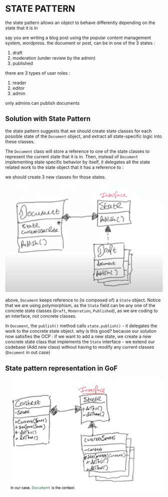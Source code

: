 # STATE PATTERN 

the state pattern allows an object to behave differently depending on the state that it is in

say you are writing a blog post using the popular content management system, wordpress. the document or post, can be in one of the 3 states : 
1) draft
2) moderation (under review by the admin)
3) published 

there are 3 types of user roles : 
1) reader 
2) editor
3) admin 

only admins can publish documents 

## Solution with State Pattern 

the state pattern suggests that we should create state classes for each possible state of the `Document` object, and extract all state-specific logic into these classes.

The `Document` class will store a reference to one of the state classes to represent the current state that it is in. Then, instead of `Document` implementing state specific behavior by itself, it delegates all the state related work to the state object that it has a reference to : 

we should create 3 new classes for those states.

![UML diagram to implemtn](image.png)

above, `Document` keeps reference to (is composed of) a `State` object. Notice that we are using polymorphism, as the `State` field can be any one of the concrete state classes (`Draft`, `Moderation`, `Published`), as we are coding to an interface, not concrete classes.

In `Document`, the `publish()` method calls `state.publish()` - it delegates the work to the concrete state object. why is this good? because our solution now satisfies the OCP : if we want to add a new state, we create a new concrete state class that implements the `State` interface - we extend our codebase (Add new class) without having to modify any current classes (`Document` in out case)

## State pattern representation in GoF

![GoF uml diagram](image-1.png)
